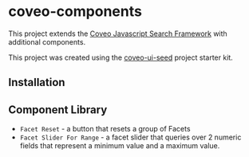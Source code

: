 # coveo-components
This project extends the [Coveo Javascript Search Framework](https://github.com/coveo/search-ui) with additional components.

This project was created using the [coveo-ui-seed](https://github.com/coveo/search-ui-seed) project starter kit.

## Installation

## Component Library
* `Facet Reset` - a button that resets a group of Facets
* `Facet Slider For Range` - a facet slider that queries over 2 numeric fields that represent a minimum value and a maximum value.
